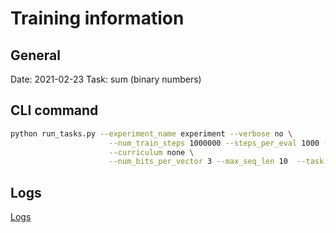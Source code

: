 # Training information

## General

Date: 2021-02-23
Task: sum (binary numbers)

## CLI command

```bash
python run_tasks.py --experiment_name experiment --verbose no \
                      --num_train_steps 1000000 --steps_per_eval 1000 --use_local_impl no \
                      --curriculum none \
                      --num_bits_per_vector 3 --max_seq_len 10  --task sum
```

## Logs

[Logs](./out.log)
